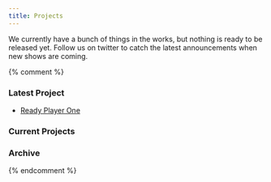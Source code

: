 ```yaml
---
title: Projects
---
```


<p>
  We currently have a bunch of things  in the works, but nothing is ready to be released yet. Follow us on twitter to catch the latest
  announcements when new shows are coming.
</p>

{% comment %}
### Latest Project

- [Ready Player One](/downloads/RP1.pdf)

### Current Projects

### Archive
{% endcomment %}
